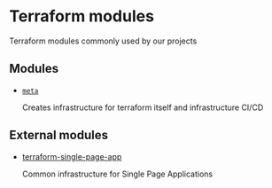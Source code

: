 # Terraform modules

Terraform modules commonly used by our projects

## Modules

- [`meta`](./meta)

  Creates infrastructure for terraform itself and infrastructure CI/CD

## External modules

- [terraform-single-page-app](https://github.com/codequest-eu/terraform-single-page-app)

  Common infrastructure for Single Page Applications
